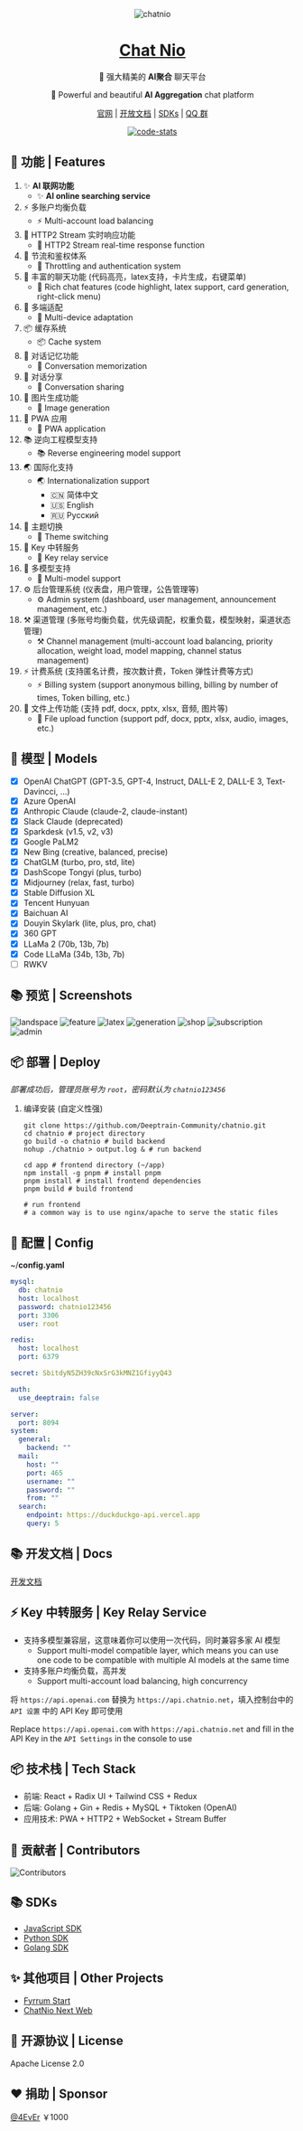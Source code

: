 <div align="center">

![chatnio](/app/public/logo.png)

# [Chat Nio](https://chatnio.net)

🚀 强大精美的 **AI聚合** 聊天平台

🚀 Powerful and beautiful **AI Aggregation** chat platform


[官网](https://chatnio.net) | [开放文档](https://docs.chatnio.net) | [SDKs](https://docs.chatnio.net/kuai-su-kai-shi) | [QQ 群](http://qm.qq.com/cgi-bin/qm/qr?_wv=1027&k=1mv1Y8SyxnQVvQCoqhmIgVTbwQmkNmvQ&authKey=5KUA9nJPR29nQwjbsYNknN2Fj6cKePkRes%2B1QZy84Dr4GHYVzcvb0yklxiMMNVJN&noverify=0&group_code=749482576)

[![code-stats](https://stats.deeptrain.net/repo/Deeptrain-Community/chatnio)](https://stats.deeptrain.net)

</div>

## 📝 功能 | Features
1. ✨ **AI 联网功能**
    - ✨ **AI online searching service**
2. ⚡ 多账户均衡负载
   - ⚡ Multi-account load balancing
3. 🎉 HTTP2 Stream 实时响应功能
   - 🎉 HTTP2 Stream real-time response function
4. 🚀 节流和鉴权体系
    - 🚀 Throttling and authentication system
5. 🌈 丰富的聊天功能 (代码高亮，latex支持，卡片生成，右键菜单)
    - 🌈 Rich chat features (code highlight, latex support, card generation, right-click menu)
6. 🎨 多端适配
    - 🎨 Multi-device adaptation
7. 📦 缓存系统
    - 📦 Cache system
8. 🎈 对话记忆功能
    - 🎈 Conversation memorization
9. 👋 对话分享
    - 👋 Conversation sharing
10. 🎁 图片生成功能
     - 🎁 Image generation
11. 🔔 PWA 应用
    - 🔔 PWA application
12. 📚 逆向工程模型支持
    - 📚 Reverse engineering model support
13. 🌏 国际化支持
    - 🌏 Internationalization support
      - 🇨🇳 简体中文
      - 🇺🇸 English
      - 🇷🇺 Русский
14. 🍎 主题切换
    - 🍎 Theme switching
15. 🥪 Key 中转服务
    - 🥪 Key relay service
16. 🔨 多模型支持
    - 🔨 Multi-model support
17. ⚙ 后台管理系统 (仪表盘，用户管理，公告管理等)
    - ⚙ Admin system (dashboard, user management, announcement management, etc.)
18. ⚒ 渠道管理 (多账号均衡负载，优先级调配，权重负载，模型映射，渠道状态管理)
    - ⚒ Channel management (multi-account load balancing, priority allocation, weight load, model mapping, channel status management)
19. ⚡ 计费系统 (支持匿名计费，按次数计费，Token 弹性计费等方式)
    - ⚡ Billing system (support anonymous billing, billing by number of times, Token billing, etc.)
20. 📂 文件上传功能 (支持 pdf, docx, pptx, xlsx, 音频, 图片等)
    - 📂 File upload function (support pdf, docx, pptx, xlsx, audio, images, etc.)



## 🔨 模型 | Models
- [x] OpenAI ChatGPT (GPT-3.5, GPT-4, Instruct, DALL-E 2, DALL-E 3, Text-Davincci, ...)
- [x] Azure OpenAI
- [x] Anthropic Claude (claude-2, claude-instant)
- [x] Slack Claude (deprecated)
- [x] Sparkdesk (v1.5, v2, v3)
- [x] Google PaLM2
- [x] New Bing (creative, balanced, precise)
- [x] ChatGLM (turbo, pro, std, lite)
- [x] DashScope Tongyi (plus, turbo)
- [x] Midjourney (relax, fast, turbo)
- [x] Stable Diffusion XL
- [x] Tencent Hunyuan
- [x] Baichuan AI
- [x] Douyin Skylark (lite, plus, pro, chat)
- [x] 360 GPT
- [x] LLaMa 2 (70b, 13b, 7b) 
- [x] Code LLaMa (34b, 13b, 7b)
- [ ] RWKV

## 📚 预览 | Screenshots
![landspace](/screenshot/landspace.png)
![feature](/screenshot/code.png)
![latex](/screenshot/latex.jpg)
![generation](/screenshot/generation.png)
![shop](/screenshot/shop.png)
![subscription](/screenshot/subscription.png)
![admin](/screenshot/admin.png)


## 📦 部署 | Deploy
*部署成功后，管理员账号为 `root`，密码默认为 `chatnio123456`*

1. 编译安装 (自定义性强)
    ```shell
    git clone https://github.com/Deeptrain-Community/chatnio.git
    cd chatnio # project directory
    go build -o chatnio # build backend
    nohup ./chatnio > output.log & # run backend
    
    cd app # frontend directory (~/app)
    npm install -g pnpm # install pnpm
    pnpm install # install frontend dependencies
    pnpm build # build frontend
    
    # run frontend
    # a common way is to use nginx/apache to serve the static files
    ```

## 🔨 配置 | Config
~/**config.yaml**
```yaml
mysql:
  db: chatnio
  host: localhost
  password: chatnio123456
  port: 3306
  user: root

redis:
  host: localhost
  port: 6379

secret: SbitdyN5ZH39cNxSrG3kMNZ1GfiyyQ43

auth:
  use_deeptrain: false

server:
  port: 8094
system:
  general:
    backend: ""
  mail:
    host: ""
    port: 465
    username: ""
    password: ""
    from: ""
  search:
    endpoint: https://duckduckgo-api.vercel.app
    query: 5
```

## 📚 开发文档 | Docs
[开发文档](https://docs.chatnio.net)

## ⚡ Key 中转服务 | Key Relay Service
- 支持多模型兼容层，这意味着你可以使用一次代码，同时兼容多家 AI 模型
  - Support multi-model compatible layer, which means you can use one code to be compatible with multiple AI models at the same time 
- 支持多账户均衡负载，高并发
    - Support multi-account load balancing, high concurrency

将 `https://api.openai.com` 替换为 `https://api.chatnio.net`，填入控制台中的 `API 设置` 中的 API Key 即可使用

Replace `https://api.openai.com` with `https://api.chatnio.net` and fill in the API Key in the `API Settings` in the console to use

## 📦 技术栈 | Tech Stack
- 前端: React + Radix UI + Tailwind CSS + Redux
- 后端: Golang + Gin + Redis + MySQL + Tiktoken (OpenAI)
- 应用技术: PWA + HTTP2 + WebSocket + Stream Buffer


## 🎃 贡献者 | Contributors
![Contributors](https://stats.deeptrain.net/contributor/Deeptrain-Community/chatnio/?column=6&theme=light)

## 📚 SDKs
- [JavaScript SDK](https://github.com/Deeptrain-Community/chatnio-api-node)
- [Python SDK](https://github.com/Deeptrain-Community/chatnio-api-python)
- [Golang SDK](https://github.com/Deeptrain-Community/chatnio-api-go)

## ✨ 其他项目 | Other Projects

- [Fyrrum Start](https://fystart.com)
- [ChatNio Next Web](https://nextweb.chatnio.net)

## 📄 开源协议 | License
Apache License 2.0

## ❤ 捐助 | Sponsor
[@4EvEr](https://github.com/3081394176) ￥1000
